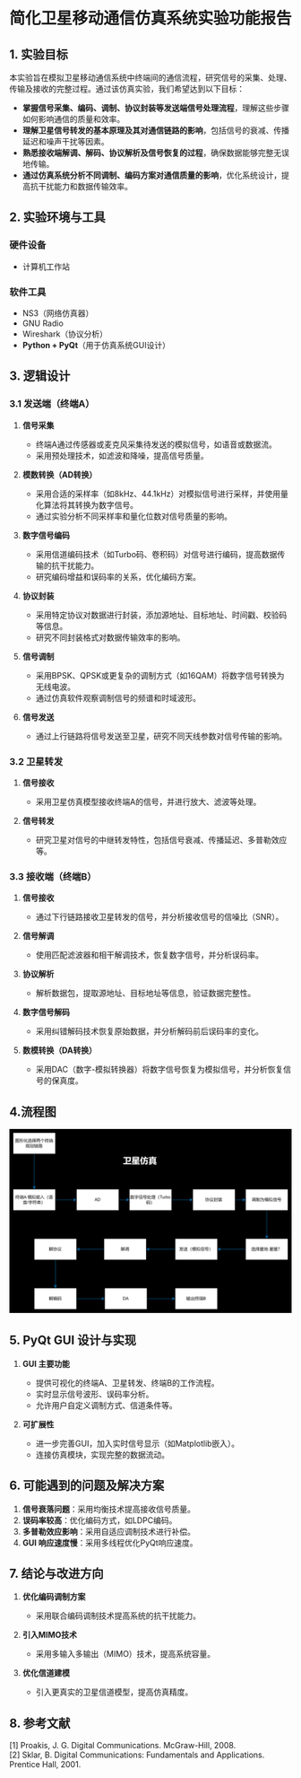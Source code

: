 # 简化卫星移动通信仿真系统实验功能报告

## 1. 实验目标

本实验旨在模拟卫星移动通信系统中终端间的通信流程，研究信号的采集、处理、传输及接收的完整过程。通过该仿真实验，我们希望达到以下目标：
- **掌握信号采集、编码、调制、协议封装等发送端信号处理流程**，理解这些步骤如何影响通信的质量和效率。
- **理解卫星信号转发的基本原理及其对通信链路的影响**，包括信号的衰减、传播延迟和噪声干扰等因素。
- **熟悉接收端解调、解码、协议解析及信号恢复的过程**，确保数据能够完整无误地传输。
- **通过仿真系统分析不同调制、编码方案对通信质量的影响**，优化系统设计，提高抗干扰能力和数据传输效率。

## 2. 实验环境与工具

### 硬件设备
- 计算机工作站

### 软件工具
- NS3（网络仿真器）
- GNU Radio
- Wireshark（协议分析）
- **Python + PyQt**（用于仿真系统GUI设计）

## 3. 逻辑设计

### 3.1 发送端（终端A）

1. **信号采集**
   - 终端A通过传感器或麦克风采集待发送的模拟信号，如语音或数据流。
   - 采用预处理技术，如滤波和降噪，提高信号质量。

2. **模数转换（AD转换）**
   - 采用合适的采样率（如8kHz、44.1kHz）对模拟信号进行采样，并使用量化算法将其转换为数字信号。
   - 通过实验分析不同采样率和量化位数对信号质量的影响。

3. **数字信号编码**
   - 采用信道编码技术（如Turbo码、卷积码）对信号进行编码，提高数据传输的抗干扰能力。
   - 研究编码增益和误码率的关系，优化编码方案。

4. **协议封装**
   - 采用特定协议对数据进行封装，添加源地址、目标地址、时间戳、校验码等信息。
   - 研究不同封装格式对数据传输效率的影响。

5. **信号调制**
   - 采用BPSK、QPSK或更复杂的调制方式（如16QAM）将数字信号转换为无线电波。
   - 通过仿真软件观察调制信号的频谱和时域波形。

6. **信号发送**
   - 通过上行链路将信号发送至卫星，研究不同天线参数对信号传输的影响。

### 3.2 卫星转发

1. **信号接收**
   - 采用卫星仿真模型接收终端A的信号，并进行放大、滤波等处理。

2. **信号转发**
   - 研究卫星对信号的中继转发特性，包括信号衰减、传播延迟、多普勒效应等。

### 3.3 接收端（终端B）

1. **信号接收**
   - 通过下行链路接收卫星转发的信号，并分析接收信号的信噪比（SNR）。

2. **信号解调**
   - 使用匹配滤波器和相干解调技术，恢复数字信号，并分析误码率。

3. **协议解析**
   - 解析数据包，提取源地址、目标地址等信息，验证数据完整性。

4. **数字信号解码**
   - 采用纠错解码技术恢复原始数据，并分析解码前后误码率的变化。

5. **数模转换（DA转换）**
   - 采用DAC（数字-模拟转换器）将数字信号恢复为模拟信号，并分析恢复信号的保真度。

## 4.流程图
![img.png](img.png)
## 5. PyQt GUI 设计与实现

1. **GUI 主要功能**
   - 提供可视化的终端A、卫星转发、终端B的工作流程。
   - 实时显示信号波形、误码率分析。
   - 允许用户自定义调制方式、信道条件等。

2. **可扩展性**
   - 进一步完善GUI，加入实时信号显示（如Matplotlib嵌入）。
   - 连接仿真模块，实现完整的数据流动。

## 6. 可能遇到的问题及解决方案

1. **信号衰落问题**：采用均衡技术提高接收信号质量。
2. **误码率较高**：优化编码方式，如LDPC编码。
3. **多普勒效应影响**：采用自适应调制技术进行补偿。
4. **GUI 响应速度慢**：采用多线程优化PyQt响应速度。

## 7. 结论与改进方向

1. **优化编码调制方案**
   - 采用联合编码调制技术提高系统的抗干扰能力。

2. **引入MIMO技术**
   - 采用多输入多输出（MIMO）技术，提高系统容量。

3. **优化信道建模**
   - 引入更真实的卫星信道模型，提高仿真精度。

## 8. 参考文献
[1] Proakis, J. G. Digital Communications. McGraw-Hill, 2008.  
[2] Sklar, B. Digital Communications: Fundamentals and Applications. Prentice Hall, 2001.
